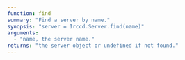 ```yaml
---
function: find
summary: "Find a server by name."
synopsis: "server = Irccd.Server.find(name)"
arguments:
  - "name, the server name."
returns: "the server object or undefined if not found."
---
```

